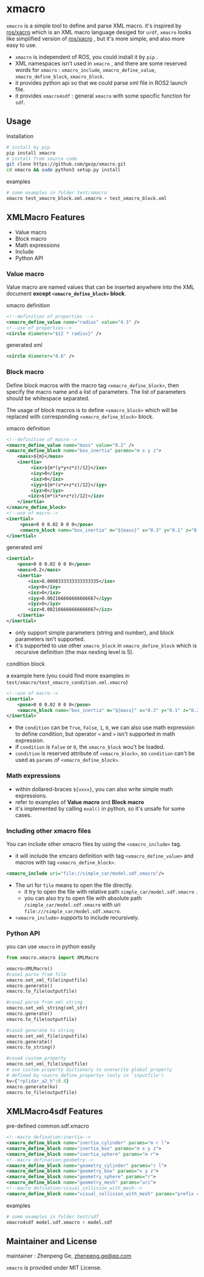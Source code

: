 # xmacro

`xmacro` is a simple tool to define and parse XML macro. it's inspired by [ros/xacro](https://github.com/ros/xacro) which is an XML macro language desiged for `urdf`, `xmacro` looks like simplified version of [ros/xacro](https://github.com/ros/xacro) , but it's more simple, and also more easy to use.

* `xmacro`  is independent of ROS, you could install it by `pip` .
* XML namespaces isn't used in `xmacro` , and there are some reserved words for  `xmacro` : `xmacro_include`, `xmacro_define_value`, `xmacro_define_block`, `xmacro_block`.
* it provides python api so that we could parse xml file in ROS2 launch file.
* it provides `xmacro4sdf` : general `xmacro` with some specific function for `sdf`.

## Usage

Installation

```bash
# install by pip
pip install xmacro
# install from source code
git clone https://github.com/gezp/xmacro.git
cd xmacro && sudo python3 setup.py install
```
examples

```bash
# some examples in folder test/xmacro
xmacro test_xmacro_block.xml.xmacro > test_xmacro_block.xml
```

##  XMLMacro Features

* Value macro
* Block macro
* Math expressions
* Include
* Python API

### Value macro

Value macro are named values that can be inserted anywhere into the XML document **except `<xmacro_define_block>` block**.

xmacro definition

```xml
<!--definition of properties -->
<xmacro_define_value name="radius" value="4.3" />
<!--use of properties-->
<circle diameter="${2 * radius}" />
```

generated xml

```xml
<circle diameter="8.6" />
```

### Block macro

Define block macros with the macro tag `<xmacro_define_block>`, then specify the macro name and a list of parameters. The list of parameters should be whitespace separated. 

The usage of block macros is to define `<xmacro_block>` which will be replaced with corresponding `<xmacro_define_block>` block.

xmacro definition

```xml
<!--definition of macro-->
<xmacro_define_value name="mass" value="0.2" />
<xmacro_define_block name="box_inertia" params="m x y z">
    <mass>${m}</mass>
    <inertia>
         <ixx>${m*(y*y+z*z)/12}</ixx>
         <ixy>0</ixy>
         <ixz>0</ixz>
         <iyy>${m*(x*x+z*z)/12}</iyy>
         <iyz>0</iyz>
        <izz>${m*(x*x+z*z)/12}</izz>
    </inertia>
</xmacro_define_block>
<!--use of macro-->
<inertial>
     <pose>0 0 0.02 0 0 0</pose>
     <xmacro_block name="box_inertia" m="${mass}" x="0.3" y="0.1" z="0.2"/>
</inertial>
```

generated xml

```xml
<inertial>
    <pose>0 0 0.02 0 0 0</pose>
    <mass>0.2</mass>
    <inertia>
        <ixx>0.0008333333333333335</ixx>
        <ixy>0</ixy>
        <ixz>0</ixz>
        <iyy>0.002166666666666667</iyy>
        <iyz>0</iyz>
        <izz>0.002166666666666667</izz>
    </inertia>
</inertial>
```

* only support simple parameters (string and number), and block parameters isn't supported.
* it's supported to use other  `xmacro_block`  in `xmacro_define_block` which is recursive definition (the max nesting level is 5).

condition block

a example here (you could find more examples in `test/xmacro/test_xmacro_condition.xml.xmacro`)
```xml
<!--use of macro-->
<inertial>
    <pose>0 0 0.02 0 0 0</pose>
    <xmacro_block name="box_inertia" m="${mass}" x="0.3" y="0.1" z="0.2" condition="${mass==0.2}"/>
</inertial>
```
* the `condition` can be `True`, `False`, `1`, `0`, we can also use math expression to define condition, but operator `<` and `>` isn't supported in math expression.
* if `condition` is `False` or `0`, the `xmacro_block` wou't be loaded.
* `condition` is reserved attribute of `<xmacro_block>`, so `condition` can't be used as `params` of `<xmacro_define_block>`.


### Math expressions

* within dollared-braces `${xxxx}`, you can also write simple math expressions.
* refer to examples of  **Value macro** and **Block macro** 
* it's implemented by calling `eval()` in python, so it's unsafe for some cases.

### Including other xmacro files

You can include other xmacro files by using the `<xmacro_include>` tag.

*  it will include the xmcaro definition with tag `<xmacro_define_value>` and macros with tag `<xmacro_define_block>`.

```xml
<xmacro_include uri="file://simple_car/model.sdf.xmacro"/>
```

* The uri for `file` means to open the file directly.
  *  it try to open the file with relative path `simple_car/model.sdf.xmacro` . 
  * you can also try to open file with absolute path `/simple_car/model.sdf.xmacro` with uri `file:///simple_car/model.sdf.xmacro`.
* `<xmacro_include>` supports to include  recursively.  

### Python API

you can use `xmacro` in python easily

```python
from xmacro.xmacro import XMLMacro

xmacro=XMLMacro()
#case1 parse from file
xmacro.set_xml_file(inputfile)
xmacro.generate()
xmacro.to_file(outputfile)

#case2 parse from xml string
xmacro.set_xml_string(xml_str)
xmacro.generate()
xmacro.to_file(outputfile)

#case3 generate to string
xmacro.set_xml_file(inputfile)
xmacro.generate()
xmacro.to_string()

#case4 custom property
xmacro.set_xml_file(inputfile)
# use custom property dictionary to overwrite global property  
# defined by <xacro_define_property> (only in 'inputfile')
kv={"rplidar_a2_h":0.8}
xmacro.generate(kv)
xmacro.to_file(outputfile)
```

## XMLMacro4sdf Features

pre-defined common.sdf.xmacro

```xml
<!--macro defination:inertia-->
<xmacro_define_block name="inertia_cylinder" params="m r l">
<xmacro_define_block name="inertia_box" params="m x y z">
<xmacro_define_block name="inertia_sphere" params="m r">
<!--macro defination:geometry-->
<xmacro_define_block name="geometry_cylinder" params="r l">
<xmacro_define_block name="geometry_box" params="x y z">
<xmacro_define_block name="geometry_sphere" params="r">
<xmacro_define_block name="geometry_mesh" params="uri">
<!--macro defination:visual_collision_with_mesh-->
<xmacro_define_block name="visual_collision_with_mesh" params="prefix uri">
```

examples

```bash
# some examples in folder test/sdf
xmacro4sdf model.sdf.xmacro > model.sdf
```

## Maintainer and License 

maintainer : Zhenpeng Ge, zhenpeng.ge@qq.com

`xmacro` is provided under MIT License.
